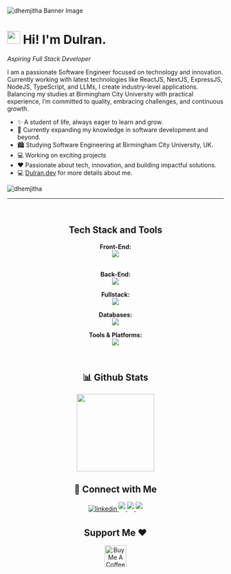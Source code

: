 <!--Banner-->
![dhemjitha Banner Image](https://media.licdn.com/dms/image/v2/D5616AQFy1oGlFTs2vQ/profile-displaybackgroundimage-shrink_350_1400/profile-displaybackgroundimage-shrink_350_1400/0/1720171362334?e=1746057600&v=beta&t=Af5axZ3lHx0iCRtcfu7Y36A0QS5J-Y09NiT0Loh2mwA)



<!--Header Name-->
# <img src="https://emojis.slackmojis.com/emojis/images/1531849430/4246/blob-sunglasses.gif?1531849430" width="30"/> Hi! I'm Dulran. 
*Aspiring Full Stack Developer*
<br /> 

<!--Start Intro-->               
<p align="left">I am a passionate Software Engineer focused on technology and innovation. Currently working with latest technologies like ReactJS, NextJS, ExpressJS, NodeJS, TypeScript, and LLMs, I create industry-level applications. Balancing my studies at Birmingham City University with practical experience, I’m committed to quality, embracing challenges, and continuous growth.</p>

- ✨ A student of life, always eager to learn and grow.
- 🌱 Currently expanding my knowledge in software development and beyond.
- 🏙 Studying Software Engineering at Birmingham City University, UK.
- 💻 Working on exciting projects
- ❤ Passionate about tech, innovation, and building impactful solutions.
- 💻 [Dulran.dev](https://dulrandev.vercel.app/) for more details about me.
<!--End Intro-->

<!--Profile Count Badge-->
<p align="left">
  <img src="https://komarev.com/ghpvc/?username=dhemjitha&label=Profile%20views&color=770677&style=for-the-badge&logo=star" alt="dhemjitha" style="padding-right:20px;" />
</p>

---
<br />

<!--Languages and Tools Section-->       
<h2 align="center">Tech Stack and Tools</h2> 
<p align="center">
   
<div align="center">
  <!-- Front-End -->
  <strong>Front-End:</strong><br>
  <img  src="https://skillicons.dev/icons?i=react,redux,ts,tailwind,js,bootstrap&perline=6" />
  <br><br>

  <!-- Back-End -->
  <strong>Back-End:</strong><br>
  <img  src="https://skillicons.dev/icons?i=express,prisma,ts,nodejs,php,java,py&perline=7" />
  <br>

  <strong>Fullstack:</strong><br>
  <img  src="https://skillicons.dev/icons?i=next&perline=6" />
  <br>

  <!-- Databases -->
  <strong>Databases:</strong><br>
  <img  src="https://skillicons.dev/icons?i=mongodb,postgresql,mysql&perline=6" />
  <br>

  <!-- Tools & Platforms -->
  <strong>Tools & Platforms:</strong><br>
  <img src="https://skillicons.dev/icons?i=vite,netlify,vercel,arduino,git,postman&perline=6" />
</div>
  
</p>
<br />



<!--Github stats Table--> 
<h2 align="center">📊 Github Stats</h2>

<div align="center">
  <a href="https://github.com/dhemjitha">
    <img height="180em" src="https://github-readme-stats.vercel.app/api?username=dhemjitha&theme=buefy&show_icons=true" />
    <br/>
  </a>
</div>


<!--Contact Section--> 

<h2 align="center">🤝 Connect with Me </h2>
<div align="center">
 <a href="https://www.linkedin.com/in/dulran-hemjitha/" target="_blank">
<img src=https://img.shields.io/badge/linkedin-%231E77B5.svg?&style=for-the-badge&logo=linkedin&logoColor=white alt=linkedin style="margin-bottom: 5px;" />
</a>
  
<a href="mailto:dhemjitha@gmail.com" target="_blank">
<img src="https://img.shields.io/badge/Gmail-D14836?style=for-the-badge&logo=gmail&logoColor=white" style="margin-bottom: 5px;" />
</a>

<a href="https://www.instagram.com/_.dulran._" target="_blank">
<img src="https://img.shields.io/badge/Instagram-E4405F?style=for-the-badge&logo=instagram&logoColor=white" style="margin-bottom: 5px;" />
</a>

<a href="https://twitter.com/dhemjitha" target="_blank">
<img src="https://img.shields.io/badge/Twitter-1DA1F2?style=for-the-badge&logo=twitter&logoColor=white" style="margin-bottom: 5px;" />
</a>
</div>

<!--Support Section-->

<h2 align="center">Support Me ❤️</h2>
<div align="center"><a href="https://www.buymeacoffee.com/dulrandev" target="_blank"><img src="https://cdn.buymeacoffee.com/buttons/v2/default-yellow.png" alt="Buy Me A Coffee" style="height: 50px" ></a></div>
</p>

